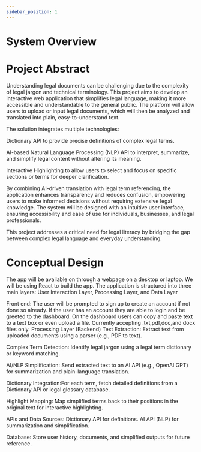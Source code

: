 ```yaml
---
sidebar_position: 1
---
```


# System Overview

# Project Abstract
Understanding legal documents can be challenging due to the complexity of legal jargon and technical terminology. This project aims to develop an interactive web application that simplifies legal language, making it more accessible and understandable to the general public. The platform will allow users to upload or input legal documents, which will then be analyzed and translated into plain, easy-to-understand text.

The solution integrates multiple technologies:

Dictionary API to provide precise definitions of complex legal terms.

AI-based Natural Language Processing (NLP) API to interpret, summarize, and simplify legal content without altering its meaning.

Interactive Highlighting to allow users to select and focus on specific sections or terms for deeper clarification.

By combining AI-driven translation with legal term referencing, the application enhances transparency and reduces confusion, empowering users to make informed decisions without requiring extensive legal knowledge. The system will be designed with an intuitive user interface, ensuring accessibility and ease of use for individuals, businesses, and legal professionals.

This project addresses a critical need for legal literacy by bridging the gap between complex legal language and everyday understanding.

# Conceptual Design
The app will be available on through a webpage on a desktop or laptop. We will be using React to build the app.
The application is structured into three main layers: User Interaction Layer, Processing Layer, and Data Layer

Front end: The user will be prompted to sign up to create an account if not done so already. If the user has an account they are able to login and be greeted to the dashboard. On the dashboard users can copy and paste text to a text box or even upload a file. Currently accepting .txt,pdf,doc,and docx files only. 
Processing Layer (Backend)
Text Extraction: Extract text from uploaded documents using a parser (e.g., PDF to text).

Complex Term Detection: Identify legal jargon using a legal term dictionary or keyword matching.

AI/NLP Simplification: Send extracted text to an AI API (e.g., OpenAI GPT) for summarization and plain-language translation.

Dictionary Integration:For each term, fetch detailed definitions from a Dictionary API or legal glossary database.

Highlight Mapping: Map simplified terms back to their positions in the original text for interactive highlighting.

APIs and Data Sources: Dictionary API for definitions. AI API (NLP) for summarization and simplification.

Database: Store user history, documents, and simplified outputs for future reference.